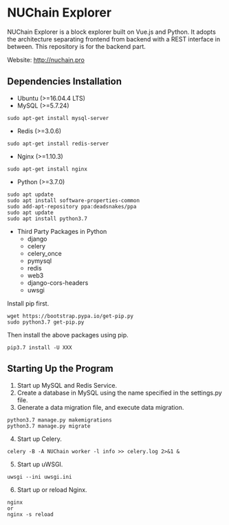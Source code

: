 # NUChain Explorer
NUChain Explorer is a block explorer built on Vue.js and Python. It adopts the architecture separating frontend from backend with a REST interface in between. This repository is for the backend part.

Website: http://nuchain.pro

## Dependencies Installation

- Ubuntu (>=16.04.4 LTS)
- MySQL (>=5.7.24)
```
sudo apt-get install mysql-server
```
- Redis (>=3.0.6)
```
sudo apt-get install redis-server
```
- Nginx (>=1.10.3)
```
sudo apt-get install nginx
```
- Python (>=3.7.0)
```
sudo apt update
sudo apt install software-properties-common
sudo add-apt-repository ppa:deadsnakes/ppa
sudo apt update
sudo apt install python3.7
```
- Third Party Packages in Python
    - django
    - celery
    - celery_once
    - pymysql
    - redis
    - web3
    - django-cors-headers
    - uwsgi
    
Install pip first.
```
wget https://bootstrap.pypa.io/get-pip.py
sudo python3.7 get-pip.py
```
Then install the above packages using pip.
```
pip3.7 install -U XXX
```
    
## Starting Up the Program

1. Start up MySQL and Redis Service.
2. Create a database in MySQL using the name specified in the settings.py file.
3. Generate a data migration file, and execute data migration.
```
python3.7 manage.py makemigrations
python3.7 manage.py migrate
```
4. Start up Celery.
```
celery -B -A NUChain worker -l info >> celery.log 2>&1 &
```
5. Start up uWSGI.
```
uwsgi --ini uwsgi.ini
```
6. Start up or reload Nginx.
```
nginx 
or 
nginx -s reload
```
